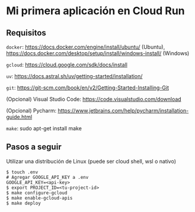 # Mi primera aplicación en Cloud Run

## Requisitos
`docker`: https://docs.docker.com/engine/install/ubuntu/ (Ubuntu), https://docs.docker.com/desktop/setup/install/windows-install/ (Windows)

`gcloud`: https://cloud.google.com/sdk/docs/install

`uv`: https://docs.astral.sh/uv/getting-started/installation/

`git`: https://git-scm.com/book/en/v2/Getting-Started-Installing-Git

(Opcional) Visual Studio Code: https://code.visualstudio.com/download

(Opcional) Pycharm: https://www.jetbrains.com/help/pycharm/installation-guide.html

`make`: sudo apt-get install make

## Pasos a seguir
Utilizar una distribución de Linux (puede ser cloud shell, wsl o nativo)
```shell
$ touch .env
# Agregar GOOGLE_API_KEY a .env
GOOGLE_API_KEY=<api-key>
$ export PROJECT_ID=<tu-project-id>
$ make configure-gcloud
$ make enable-gcloud-apis
$ make deploy
```

